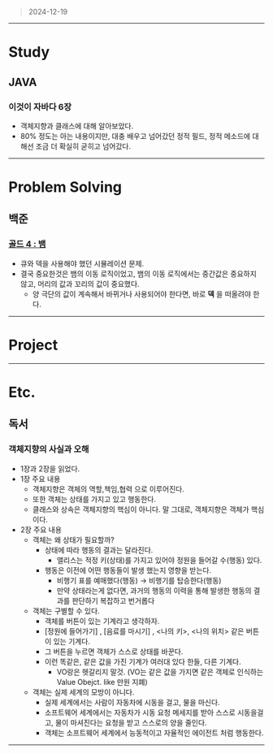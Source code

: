 > 2024-12-19
> 

---

# Study

## JAVA

### 이것이 자바다 6장

- 객체지향과 클래스에 대해 알아보았다.
- 80% 정도는 아는 내용이지만, 대충 배우고 넘어갔던 정적 필드, 정적 메소드에 대해선 조금 더 확실히 굳히고 넘어갔다.

---

# Problem Solving

## 백준

### [골드 4 : 뱀](https://www.acmicpc.net/problem/3190)

- 큐와 덱을 사용해야 했던 시뮬레이션 문제.
- 결국 중요한것은 뱀의 이동 로직이었고, 뱀의 이동 로직에서는 중간값은 중요하지 않고, 머리의 값과 꼬리의 값이 중요했다.
    - 양 극단의 값이 계속해서 바뀌거나 사용되어야 한다면, 바로 **덱** 을 떠올려야 한다.

---

# Project

---

# Etc.

## 독서

### 객체지향의 사실과 오해

- 1장과 2장을 읽었다.
- 1장 주요 내용
    - 객체지향은 객체의 역할,책임,협력 으로 이루어진다.
    - 또한 객체는 상태를 가지고 있고 행동한다.
    - 클래스와 상속은 객체지향의 핵심이 아니다. 말 그대로, 객체지향은 객체가 핵심이다.
- 2장 주요 내용
    - 객체는 왜 상태가 필요할까?
        - 상태에 따라 행동의 결과는 달라진다.
            - 앨리스는 적정 키(상태)를 가지고 있어야 정원을 들어갈 수(행동) 있다.
        - 행동은 이전에 어떤 행동들이 발생 했는지 영향을 받는다.
            - 비행기 표를 예매했다(행동) → 비행기를 탑승한다(행동)
            - 만약 상태라는게 없다면, 과거의 행동의 이력을 통해 발생한 행동의 결과를 판단하기 복잡하고 번거롭다
    - 객체는 구별할 수 있다.
        - 객체를 버튼이 있는 기계라고 생각하자.
        - [정원에 들어가기] , [음료를 마시기] , <나의 키>, <나의 위치> 같은 버튼이 있는 기계다.
        - 그 버튼을 누르면 객체가 스스로 상태를 바꾼다.
        - 이런 똑같은, 같은 값을 가진 기계가 여러대 있다 한들, 다른 기계다.
            - VO랑은 헷갈리지 말것. (VO는 같은 값을 가지면 같은 객체로 인식하는 Value Obejct. like 만원 지폐)
    - 객체는 실제 세계의 모방이 아니다.
        - 실제 세계에서는 사람이 자동차에 시동을 걸고, 물을 마신다.
        - 소프트웨어 세계에서는 자동차가 시동 요청 메세지를 받아 스스로 시동을걸고, 물이 마셔진다는 요청을 받고 스스로의 양을 줄인다.
        - 객체는 소프트웨어 세계에서 능동적이고 자율적인 에이전트 처럼 행동한다.
    

---
